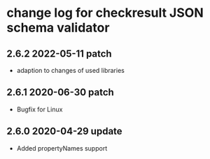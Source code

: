 # change log for checkresult JSON schema validator

## 2.6.2 2022-05-11 patch

- adaption to changes of used libraries

## 2.6.1 2020-06-30 patch

- Bugfix for Linux

## 2.6.0 2020-04-29 update

- Added propertyNames support
